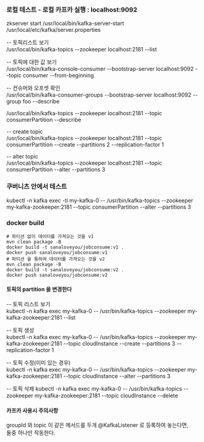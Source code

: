 ### 로컬 테스트 - 로컬 카프카 실행 : localhost:9092

zkserver start
/usr/local/bin/kafka-server-start /usr/local/etc/kafka/server.properties

-- 토픽리스트 보기  
/usr/local/bin/kafka-topics --zookeeper localhost:2181 --list

-- 토픽에 대한 값 보기  
/usr/local/bin/kafka-console-consumer --bootstrap-server localhost:9092 --topic consumer --from-beginning

-- 컨슈머와 오프셋 확인  
/usr/local/bin/kafka-consumer-groups --bootstrap-server localhost:9092 --group foo --describe


/usr/local/bin/kafka-topics --zookeeper localhost:2181 --topic consumerPartition --describe

-- create topic  
/usr/local/bin/kafka-topics --zookeeper localhost:2181 --topic consumerPartition --create --partitions 2 --replication-factor 1


-- alter topic  
/usr/local/bin/kafka-topics --zookeeper localhost:2181 --topic consumerPartition --alter --partitions 3 


### 쿠버니츠 안에서 테스트
kubectl -n kafka exec -ti my-kafka-0 -- /usr/bin/kafka-topics --zookeeper my-kafka-zookeeper:2181 --topic consumerPartition --alter --partitions 3

### docker build
```
# 파티션 없이 데이터를 가져오는 것을 v1
mvn clean package -B
docker build -t sanaloveyou/jobconsume:v1 .
docker push sanaloveyou/jobconsume:v1
# 파티션 을 통하여 데이터를 가져오는 것을 v2
mvn clean package -B
docker build -t sanaloveyou/jobconsume:v2 .
docker push sanaloveyou/jobconsume:v2
```

#### 토픽의 partition 을 변경한다  
-- 토픽 리스트 보기  
kubectl -n kafka exec my-kafka-0 --	/usr/bin/kafka-topics --zookeeper my-kafka-zookeeper:2181 --list

-- 토픽 생성  
kubectl -n kafka exec my-kafka-0 -- /usr/bin/kafka-topics --zookeeper my-kafka-zookeeper:2181 --topic cloudInstance --create --partitions 3 --replication-factor 1

-- 토픽 수정(이미 있는 경우)  
kubectl -n kafka exec my-kafka-0 -- /usr/bin/kafka-topics --zookeeper my-kafka-zookeeper:2181 --topic cloudInstance --alter --partitions 3

-- 토픽 삭제
kubectl -n kafka exec my-kafka-0 -- /usr/bin/kafka-topics --zookeeper my-kafka-zookeeper:2181 --topic cloudInstance --delete

#### 카프카 사용시 주의사항
groupId 와 topic 이 같은 메서드를 두개 @KafkaListener 로 등록하여 놓는다면,  
둘중 하나만 작동한다.

